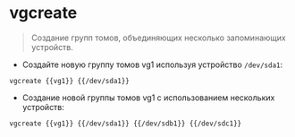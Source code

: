 # vgcreate

> Создание групп томов, объединяющих несколько запоминающих устройств.

- Создайте новую группу томов vg1 используя устройство `/dev/sda1`:

`vgcreate {{vg1}} {{/dev/sda1}}`

- Создание новой группы томов vg1 с использованием нескольких устройств:

`vgcreate {{vg1}} {{/dev/sda1}} {{/dev/sdb1}} {{/dev/sdc1}}`

